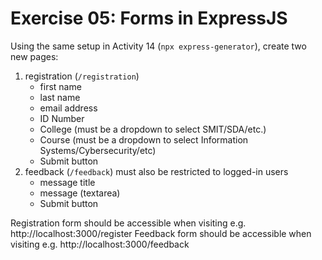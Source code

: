 # Exercise 05: Forms in ExpressJS

Using the same setup in Activity 14 (`npx express-generator`), create two new pages:
1. registration (`/registration`)
   * first name
   * last name
   * email address
   * ID Number
   * College (must be a dropdown to select SMIT/SDA/etc.)
   * Course (must be a dropdown to select Information Systems/Cybersecurity/etc)
   * Submit button
2. feedback (`/feedback`) must also be restricted to logged-in users
   * message title 
   * message (textarea)
   * Submit button

Registration form should be accessible when visiting e.g. http://localhost:3000/register
Feedback form should be accessible when visiting e.g. http://localhost:3000/feedback